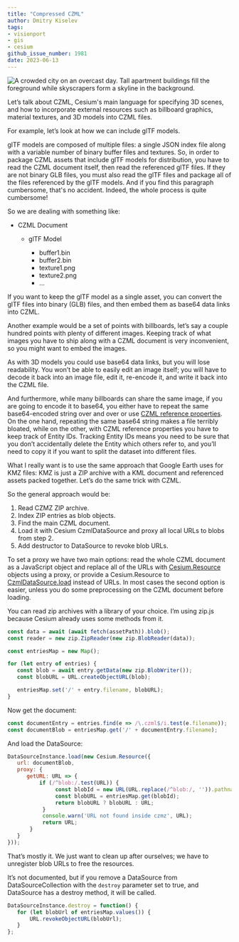 ```yaml
---
title: "Compressed CZML"
author: Dmitry Kiselev
tags:
- visionport
- gis
- cesium
github_issue_number: 1981
date: 2023-06-13
---
```


![A crowded city on an overcast day. Tall apartment buildings fill the foreground while skyscrapers form a skyline in the background.](/blog/2023/06/compressed-czml/crowded-city.webp)

<!-- Image by Zed Jensen, 2023. -->

Let’s talk about CZML, Cesium's main language for specifying 3D scenes, and how to incorporate external resources such as billboard graphics, material textures, and 3D models into CZML files.

For example, let’s look at how we can include glTF models.

glTF models are composed of multiple files: a single JSON index file along with a variable number of binary buffer files and textures. So, in order to package CZML assets that include glTF models for distribution, you have to read the CZML document itself, then read the referenced glTF files. If they are not binary GLB files, you must also read the glTF files and package all of the files referenced by the glTF models. And if you find this paragraph cumbersome, that's no accident. Indeed, the whole process is quite cumbersome!

So we are dealing with something like:

* CZML Document

    * glTF Model

        * buffer1.bin
        * buffer2.bin
        * texture1.png
        * texture2.png
        * …

If you want to keep the glTF model as a single asset, you can convert the glTF files into binary (GLB) files, and then embed them as base64 data links into CZML. 

Another example would be a set of points with billboards, let’s say a couple hundred points with plenty of different images. Keeping track of what images you have to ship along with a CZML document is very inconvenient, so you might want to embed the images. 

As with 3D models you could use base64 data links, but you will lose readability. You won’t be able to easily edit an image itself; you will have to decode it back into an image file, edit it, re-encode it, and write it back into the CZML file.

And furthermore, while many billboards can share the same image, if you are going to encode it to base64, you either have to repeat the same base64-encoded string over and over or use [CZML reference properties](https://cesium.com/learn/cesiumjs/ref-doc/ReferenceProperty.html). On the one hand, repeating the same base64 string makes a file terribly bloated, while on the other, with CZML reference properties you have to keep track of Entity IDs. Tracking Entity IDs means you need to be sure that you don’t accidentally delete the Entity which others refer to, and you’ll need to copy it if you want to split the dataset into different files.

What I really want is to use the same approach that Google Earth uses for KMZ files: KMZ is just a ZIP archive with a KML document and referenced assets packed together. Let’s do the same trick with CZML.

So the general approach would be:

1. Read CZMZ ZIP archive.
2. Index ZIP entries as blob objects.
3. Find the main CZML document.
4. Load it with Cesium CzmlDataSource and proxy all local URLs to blobs from step 2.
5. Add destructor to DataSource to revoke blob URLs.

To set a proxy we have two main options: read the whole CZML document as a JavaScript object and replace all of the URLs with [Cesium.Resource](https://cesium.com/learn/cesiumjs/ref-doc/Resource.html) objects using a proxy, or provide a Cesium.Resource to [CzmlDataSource.load](https://cesium.com/learn/cesiumjs/ref-doc/CzmlDataSource.html#load) instead of URLs. In most cases the second option is easier, unless you do some preprocessing on the CZML document before loading.

You can read zip archives with a library of your choice. I’m using zip.js because Cesium already uses some methods from it.

```js
const data = await (await fetch(assetPath)).blob();
const reader = new zip.ZipReader(new zip.BlobReader(data));

const entriesMap = new Map();

for (let entry of entries) {
   const blob = await entry.getData(new zip.BlobWriter());
   const blobURL = URL.createObjectURL(blob);

   entriesMap.set('/' + entry.filename, blobURL);
}
```

Now get the document:

```js
const documentEntry = entries.find(e => /\.czml$/i.test(e.filename));
const documentBlob = entriesMap.get('/' + documentEntry.filename);
```

And load the DataSource:

```js
DataSourceInstance.load(new Cesium.Resource({
   url: documentBlob,
   proxy: {
      getURL: URL => {
          if (/^blob:/.test(URL)) {
               const blobId = new URL(URL.replace(/^blob:/, '')).pathname;
               const blobURL = entriesMap.get(blobId);
               return blobURL ? blobURL : URL;
           }
           console.warn('URL not found inside czmz', URL);
           return URL;
       }
   }
}));
```

That’s mostly it. We just want to clean up after ourselves; we have to unregister blob URLs to free the resources.

It’s not documented, but if you remove a DataSource from DataSourceCollection with the `destroy` parameter set to true, and DataSource has a destroy method, it will be called.

```js
DataSourceInstance.destroy = function() {
   for (let blobUrl of entriesMap.values()) {
       URL.revokeObjectURL(blobUrl);
   }
};
```

